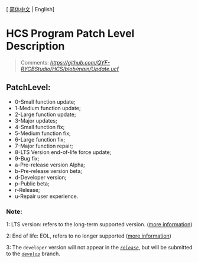\[ [简体中文][README-zh.md] |
English\]

# HCS Program Patch Level Description
>Comments: *https://github.com/QYF-RYCBStudio/HCS/blob/main/Update.ucf*

## PatchLevel: 
* 0-Small function update; 
* 1-Medium function update; 
* 2-Large function update; 
* 3-Major updates; 
* 4-Small function fix; 
* 5-Medium function fix; 
* 6-Large function fix; 
* 7-Major function repair; 
* 8-LTS Version end-of-life force update; 
* 9-Bug fix; 
* a-Pre-release version Alpha; 
* b-Pre-release version beta; 
* d-Developer version; 
* p-Public beta; 
* r-Release; 
* u-Repair user experience.

### Note:
1: LTS version: refers to the long-term supported version. ([more information][mi_1])

2: End of life: EOL, refers to no longer supported ([more information][mi_2])

3: The `developer` version will not appear in the [*`release`*][r], but will be submitted to the [*`develop`*][d] branch.

[mi_1]:https://blog.csdn.net/qq_36761831/article/details/83188138
[mi_2]:https://blog.csdn.net/cunjiu9486/article/details/109077766
[r]:https://github.com/QYF-RYCBStudio/HCS/releases
[d]:https://github.com/QYF-RYCBStudio/HCS/tree/develop
[README-zh.md]:https://github.com/QYF-RYCBStudio/HCS/blob/main/HCS_program_patch_level_description(zh).md
